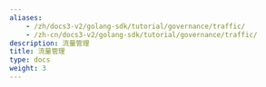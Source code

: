 ```yaml
---
aliases:
    - /zh/docs3-v2/golang-sdk/tutorial/governance/traffic/
    - /zh-cn/docs3-v2/golang-sdk/tutorial/governance/traffic/
description: 流量管理
title: 流量管理
type: docs
weight: 3
---
```

